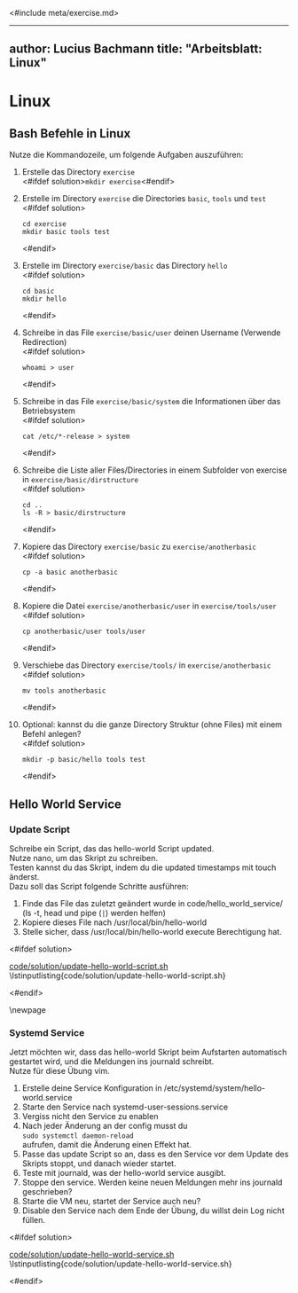 <#include meta/exercise.md>

---
author: Lucius Bachmann
title: "Arbeitsblatt: Linux"
---

Linux
===================================

Bash Befehle in Linux
--------

Nutze die Kommandozeile, um folgende Aufgaben auszuführen:

1. Erstelle das Directory `exercise`  
   <#ifdef solution>`mkdir exercise`<#endif>
1. Erstelle im Directory `exercise` die Directories `basic`, `tools` und `test`  
   <#ifdef solution>

   ```
   cd exercise
   mkdir basic tools test
   ```

   <#endif>
1. Erstelle im Directory `exercise/basic` das Directory `hello`  
   <#ifdef solution>

   ```
   cd basic
   mkdir hello
   ```

   <#endif>
1. Schreibe in das File `exercise/basic/user` deinen Username (Verwende Redirection)  
   <#ifdef solution>

   ```
   whoami > user
   ```

   <#endif>
1. Schreibe in das File `exercise/basic/system` die Informationen über das Betriebsystem  
   <#ifdef solution>

   ```
   cat /etc/*-release > system
   ```

   <#endif>
1. Schreibe die Liste aller Files/Directories in einem Subfolder von exercise in `exercise/basic/dirstructure`  
   <#ifdef solution>

   ```
   cd ..
   ls -R > basic/dirstructure
   ```

   <#endif>
1. Kopiere das Directory `exercise/basic` zu `exercise/anotherbasic`  
   <#ifdef solution>

   ```
   cp -a basic anotherbasic
   ```

   <#endif>
1. Kopiere die Datei `exercise/anotherbasic/user` in `exercise/tools/user`  
   <#ifdef solution>

   ```
   cp anotherbasic/user tools/user
   ```

   <#endif>
1. Verschiebe das Directory `exercise/tools/` in `exercise/anotherbasic`  
   <#ifdef solution>

   ```
   mv tools anotherbasic
   ```

   <#endif>
1. Optional: kannst du die ganze Directory Struktur (ohne Files) mit einem Befehl anlegen?  
   <#ifdef solution>

   ```
   mkdir -p basic/hello tools test
   ```

   <#endif>

Hello World Service
--------

### Update Script  
Schreibe ein Script, das das hello-world Script updated.  
Nutze nano, um das Skript zu schreiben.  
Testen kannst du das Skript, indem du die updated timestamps mit touch änderst.  
Dazu soll das Script folgende Schritte ausführen:

1. Finde das File das zuletzt geändert wurde in code/hello_world_service/  
   (ls -t, head und pipe (`|`) werden helfen)
1. Kopiere dieses File nach /usr/local/bin/hello-world
1. Stelle sicher, dass /usr/local/bin/hello-world execute Berechtigung hat.  

<#ifdef solution>

[code/solution/update-hello-world-script.sh](update-hello-world-script.sh)
\lstinputlisting{code/solution/update-hello-world-script.sh}

<#endif>

\newpage

### Systemd Service  
Jetzt möchten wir, dass das hello-world Skript beim Aufstarten automatisch gestartet wird,
und die Meldungen ins journald schreibt.  
Nutze für diese Übung vim.

1. Erstelle deine Service Konfiguration in /etc/systemd/system/hello-world.service
1. Starte den Service nach systemd-user-sessions.service
1. Vergiss nicht den Service zu enablen
1. Nach jeder Änderung an der config musst du  
   `sudo systemctl daemon-reload`  
   aufrufen, damit die Änderung einen Effekt hat.
1. Passe das update Script so an, dass es den Service vor dem Update des Skripts stoppt, und danach wieder startet.
1. Teste mit journald, was der hello-world service ausgibt.
1. Stoppe den service. Werden keine neuen Meldungen mehr ins journald geschrieben?
1. Starte die VM neu, startet der Service auch neu?
1. Disable den Service nach dem Ende der Übung, du willst dein Log nicht füllen.

<#ifdef solution>

[code/solution/update-hello-world-service.sh](update-hello-world-service.sh)
\lstinputlisting{code/solution/update-hello-world-service.sh}

<#endif>
